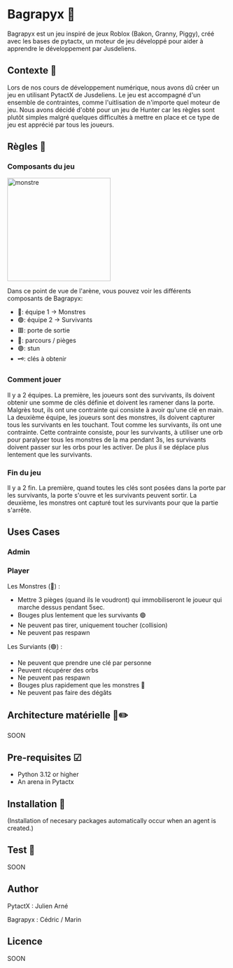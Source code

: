 # Bagrapyx 🔪

Bagrapyx est un jeu inspiré de jeux Roblox (Bakon, Granny, Piggy), créé avec les bases de pytactx, un moteur de jeu développé pour aider à apprendre le développement par Jusdeliens.

## Contexte 🔎

Lors de nos cours de développement numérique, nous avons dû créer un jeu en utilisant PytactX de Jusdeliens. Le jeu est accompagné d'un ensemble de contraintes, comme l'uitlisation de n'importe quel moteur de jeu. Nous avons décidé d'obté pour un jeu de Hunter car les règles sont plutôt simples malgré quelques difficultés à mettre en place et ce type de jeu est apprécié
 par tous les joueurs.

## Règles 📜

### Composants du jeu 

<img width="236" alt="monstre" src="https://github.com/Boxibarbare/Bagrapyx/assets/151009711/6aa232a3-d014-400a-a2cc-683662271ed9">


Dans ce point de vue de l'arène, vous pouvez voir les différents composants de Bagrapyx:

- 🔵: équipe 1 -> Monstres
- 🟢: équipe 2 -> Survivants
- 🟥: porte de sortie
- 🔹: parcours / pièges
- 🟣: stun
- 🗝️: clés à obtenir

### Comment jouer 

Il y a 2 équipes. La première, les joueurs sont des survivants, ils doivent obtenir une somme de clés définie et doivent les ramener dans la porte. Malgrès tout, ils ont une contrainte qui consiste à avoir qu'une clé en main. 
La deuxième équipe, les joueurs sont des monstres, ils doivent capturer tous les survivants en les touchant. Tout comme les survivants, ils ont une contrainte. Cette contrainte consiste, pour les survivants, à utiliser une orb pour paralyser tous les monstres de la ma pendant 3s, les survivants doivent passer sur les orbs pour les activer. De plus il se déplace plus lentement que les survivants.

### Fin du jeu 

Il y a 2 fin. La première, quand toutes les clés sont posées dans la porte par les survivants, la porte s'ouvre et les survivants peuvent sortir. La deuxième, les monstres ont capturé tout les survivants pour que la partie s'arrête.


## Uses Cases 

### Admin

### Player

Les Monstres (🔵) :
- Mettre 3 pièges (quand ils le voudront) qui immobiliseront le joueur qui marche dessus pendant 5sec.
- Bouges plus lentement que les survivants 🟢
- Ne peuvent pas tirer, uniquement toucher (collision)
- Ne peuvent pas respawn


Les Surviants (🟢) :
- Ne peuvent que prendre une clé par personne
- Peuvent récupérer des orbs
- Ne peuvent pas respawn
- Bouges plus rapidement que les monstres 🔵
- Ne peuvent pas faire des dégâts

## Architecture matérielle 📐✏️

SOON

## Pre-requisites ☑

- Python 3.12 or higher
- An arena in Pytactx

## Installation 🔧

(Installation of necesary packages automatically occur when an agent is created.)

## Test 🧪

SOON

## Author

PytactX : Julien Arné

Bagrapyx : Cédric / Marin

## Licence

SOON









